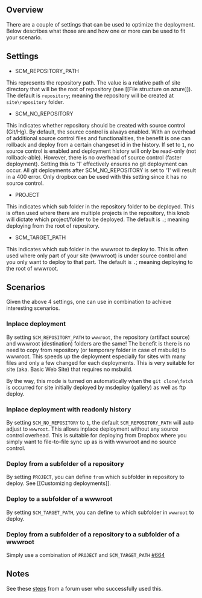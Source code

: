 ## Overview

There are a couple of settings that can be used to optimize the deployment.  Below describes what those are and how one or more can be used to fit your scenario.

## Settings

* SCM_REPOSITORY_PATH

This represents the repository path.  The value is a relative path of site directory that will be the root of repository (see [[File structure on azure]]).   The default is `repository`; meaning the repository will be created at `site\repository` folder.
  
* SCM_NO_REPOSITORY

This indicates whether repository should be created with source control (Git/Hg).  By default, the source control is always enabled.  With an overhead of additional source control files and functionalities, the benefit is one can rollback and deploy from a certain changeset id in the history.  If set to `1`, no source control is enabled and deployment history will only be read-only (not rollback-able).  However, there is no overhead of source control (faster deployment).  Setting this to '1' effectively ensures no git deployment can occur. All git deployments after SCM_NO_REPOSITORY is set to '1' will result in a 400 error. Only dropbox can be used with this setting since it has no source control.

* PROJECT

This indicates which sub folder in the repository folder to be deployed.  This is often used where there are multiple projects in the repository, this knob will dictate which project/folder to be deployed.  The default is `.`; meaning deploying from the root of repository. 

* SCM_TARGET_PATH

This indicates which sub folder in the wwwroot to deploy to.  This is often used where only part of your site (wwwroot) is under source control and you only want to deploy to that part.  The default is `.`; meaning deploying to the root of wwwroot.

## Scenarios
Given the above 4 settings, one can use in combination to achieve interesting scenarios.

### Inplace deployment

By setting `SCM_REPOSITORY_PATH` to `wwwroot`, the repository (artifact source) and wwwroot (destination) folders are the same!  The benefit is there is no need to copy from repository (or temporary folder in case of msbuild) to wwwroot.  This speeds up the deployment especially for sites with many files and only a few changed for each deployments.  This is very suitable for site (aka. Basic Web Site) that requires no msbuild.

By the way, this mode is turned on automatically when the `git clone\fetch` is occurred for site initially deployed by msdeploy (gallery) as well as ftp deploy. 

### Inplace deployment with readonly history

By setting `SCM_NO_REPOSITORY` to `1`, the default `SCM_REPOSITORY_PATH` will auto adjust to `wwwroot`.  This allows inplace deployment without any source control overhead.   This is suitable for deploying from Dropbox where you simply want to file-to-file sync up as is with wwwroot and no source control.

### Deploy from a subfolder of a repository

By setting `PROJECT`, you can define `from` which subfolder in repository to deploy.  See [[Customizing deployments]].

### Deploy to a subfolder of a wwwroot

By setting `SCM_TARGET_PATH`, you can define `to` which subfolder in `wwwroot` to deploy.

### Deploy from a subfolder of a repository to a subfolder of a wwwroot

Simply use a combination of `PROJECT` and `SCM_TARGET_PATH` [#664](https://github.com/projectkudu/kudu/issues/664)

## Notes

See these [steps](http://social.msdn.microsoft.com/Forums/windowsazure/en-US/46cd0039-7427-4c77-b796-cabeb5eb5316/git-deployment-and-get-my-files-back) from a forum user who successfully used this.